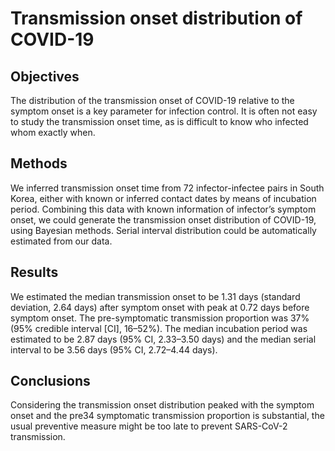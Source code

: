# Transmission onset distribution of COVID-19 

## Objectives

The distribution of the transmission onset of COVID-19 relative to the symptom onset is a key parameter for infection control. It is often not easy to study the transmission onset time, as is difficult to know who infected whom exactly when.

## Methods

We inferred transmission onset time from 72 infector-infectee pairs in South Korea, either with known or inferred contact dates by means of incubation period. Combining this data with known information of infector’s symptom onset, we could generate the transmission onset distribution of COVID-19, using Bayesian methods. Serial interval distribution could be automatically estimated from our data.

## Results
We estimated the median transmission onset to be 1.31 days (standard deviation, 2.64 days) after symptom onset with peak at 0.72 days before symptom onset. The pre-symptomatic transmission proportion was 37% (95% credible interval [CI], 16–52%). The median incubation period was estimated to be 2.87 days (95% CI, 2.33–3.50 days) and the median serial interval to be 3.56 days (95% CI, 2.72–4.44 days).

## Conclusions
Considering the transmission onset distribution peaked with the symptom onset and the pre34 symptomatic transmission proportion is substantial, the usual preventive measure might be too late to prevent SARS-CoV-2 transmission. 
